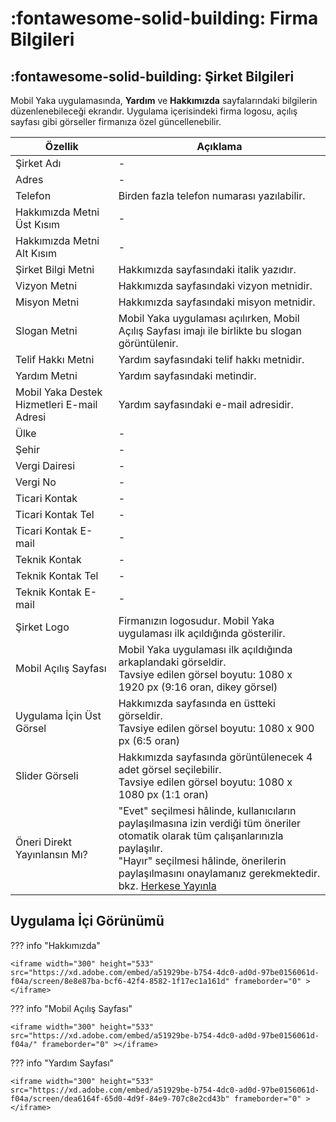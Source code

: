 # :fontawesome-solid-building: Firma Bilgileri

## :fontawesome-solid-building: Şirket Bilgileri

Mobil Yaka uygulamasında, **Yardım** ve **Hakkımızda** sayfalarındaki bilgilerin düzenlenebileceği ekrandır. Uygulama içerisindeki firma logosu, açılış sayfası gibi görseller firmanıza özel güncellenebilir.

| Özellik                                    | Açıklama                                                     |
| ------------------------------------------ | ------------------------------------------------------------ |
| Şirket Adı                                 | -                                                            |
| Adres                                      | -                                                            |
| Telefon                                    | Birden fazla telefon numarası yazılabilir.                   |
| Hakkımızda Metni Üst Kısım                 | -                                                            |
| Hakkımızda Metni Alt Kısım                 | -                                                            |
| Şirket Bilgi Metni                         | Hakkımızda sayfasındaki italik yazıdır.                      |
| Vizyon Metni                               | Hakkımızda sayfasındaki vizyon metnidir.                     |
| Misyon Metni                               | Hakkımızda sayfasındaki misyon metnidir.                     |
| Slogan Metni                               | Mobil Yaka uygulaması açılırken, Mobil Açılış Sayfası imajı ile birlikte bu slogan görüntülenir. |
| Telif Hakkı Metni                          | Yardım sayfasındaki telif hakkı metnidir.                    |
| Yardım Metni                               | Yardım sayfasındaki metindir.                                |
| Mobil Yaka Destek Hizmetleri E-mail Adresi | Yardım sayfasındaki e-mail adresidir.                        |
| Ülke                                       | -                                                            |
| Şehir                                      | -                                                            |
| Vergi Dairesi                              | -                                                            |
| Vergi No                                   | -                                                            |
| Ticari Kontak                              | -                                                            |
| Ticari Kontak Tel                          | -                                                            |
| Ticari Kontak E-mail                       | -                                                            |
| Teknik Kontak                              | -                                                            |
| Teknik Kontak Tel                          | -                                                            |
| Teknik Kontak E-mail                       | -                                                            |
| Şirket Logo                                | Firmanızın logosudur. Mobil Yaka uygulaması ilk açıldığında gösterilir. |
| Mobil Açılış Sayfası                       | Mobil Yaka uygulaması ilk açıldığında arkaplandaki görseldir.<br />Tavsiye edilen görsel boyutu: 1080 x 1920 px (9:16 oran, dikey görsel) |
| Uygulama İçin Üst Görsel                   | Hakkımızda sayfasında en üstteki görseldir.<br />Tavsiye edilen görsel boyutu: 1080 x 900 px (6:5 oran) |
| Slider Görseli                             | Hakkımızda sayfasında görüntülenecek 4 adet görsel seçilebilir.<br />Tavsiye edilen görsel boyutu: 1080 x 1080 px (1:1 oran) |
| Öneri Direkt Yayınlansın Mı?               | "Evet" seçilmesi hâlinde, kullanıcıların paylaşılmasına izin verdiği tüm öneriler otomatik olarak tüm çalışanlarınızla paylaşılır.<br />"Hayır" seçilmesi hâlinde, önerilerin paylaşılmasını onaylamanız gerekmektedir. bkz. [Herkese Yayınla](/yardim/anasayfa/oneriler/oneriler/#duzenle) |

## Uygulama İçi Görünümü

??? info "Hakkımızda"

    <iframe width="300" height="533" src="https://xd.adobe.com/embed/a51929be-b754-4dc0-ad0d-97be0156061d-f04a/screen/8e8e87ba-bcf6-42f4-8582-1f17ec1a161d" frameborder="0" ></iframe>

??? info "Mobil Açılış Sayfası"

    <iframe width="300" height="533" src="https://xd.adobe.com/embed/a51929be-b754-4dc0-ad0d-97be0156061d-f04a/" frameborder="0" ></iframe>

??? info "Yardım Sayfası"

    <iframe width="300" height="533" src="https://xd.adobe.com/embed/a51929be-b754-4dc0-ad0d-97be0156061d-f04a/screen/dea6164f-65d0-4d9f-84e9-707c8e2cd43b" frameborder="0" ></iframe>

